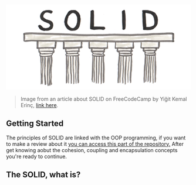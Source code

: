 ![SOLID image from Free Code Camp](../Assets/solid-image-from-freecodecamp.png)

> Image from an article about SOLID on FreeCodeCamp by Yiğit Kemal Erinç, [link here](https://www.freecodecamp.org/news/solid-principles-explained-in-plain-english/).

## Getting Started

The principles of SOLID are linked with the OOP programming, if you want to make a review about it [you can access this part of the repository.](./OOP/) After get knowing aobut the cohesion, coupling and encapsulation concepts you're ready to continue.

## The SOLID, what is?
